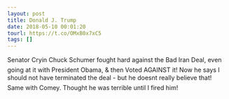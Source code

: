 ```yaml
---
layout: post
title: Donald J. Trump
date: 2018-05-10 00:01:20
tourl: https://t.co/OMxB0x7xC5
tags: []
---
```

Senator Cryin Chuck Schumer fought hard against the Bad Iran Deal, even going at it with President Obama, &amp; then Voted AGAINST it! Now he says I should not have terminated the deal - but he doesnt really believe that! Same with Comey. Thought he was terrible until I fired him!